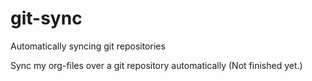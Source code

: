 # git-sync
Automatically syncing git repositories

Sync my org-files over a git repository automatically (Not finished yet.)
